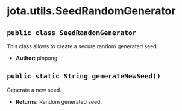 # jota.utils.SeedRandomGenerator

## `public class SeedRandomGenerator`

This class allows to create a secure random generated seed.

 * **Author:** pinpong

## `public static String generateNewSeed()`

Generate a new seed.

 * **Returns:** Random generated seed.

     <p>
